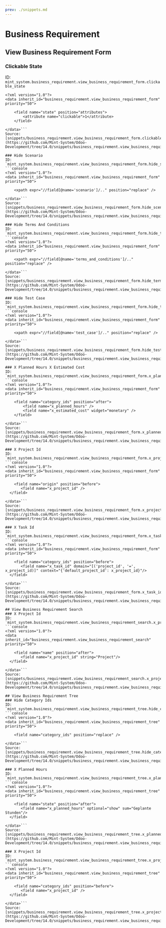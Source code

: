 ```yaml
---
prev: ./snippets.md
---
```

# Business Requirement
## View Business Requirement Form  
### Clickable State  
ID: `mint_system.business_requirement.view_business_requirement_form.clickable_state`  
```console
<?xml version="1.0"?>
<data inherit_id="business_requirement.view_business_requirement_form" priority="50">

	<field name="state" position="attributes">
		<attribute name="clickable">1</attribute>
	</field>

</data>```
Source: [snippets/business_requirement.view_business_requirement_form.clickable_state.xml](https://github.com/Mint-System/Odoo-Development/tree/14.0/snippets/business_requirement.view_business_requirement_form.clickable_state.xml)

### Hide Scenario  
ID: `mint_system.business_requirement.view_business_requirement_form.hide_scenario`  
```console
<?xml version="1.0"?>
<data inherit_id="business_requirement.view_business_requirement_form" priority="50">
  
	<xpath expr="//field[@name='scenario']/.." position="replace" />

</data>```
Source: [snippets/business_requirement.view_business_requirement_form.hide_scenario.xml](https://github.com/Mint-System/Odoo-Development/tree/14.0/snippets/business_requirement.view_business_requirement_form.hide_scenario.xml)

### Hide Terms And Conditions  
ID: `mint_system.business_requirement.view_business_requirement_form.hide_terms_and_conditions`  
```console
<?xml version="1.0"?>
<data inherit_id="business_requirement.view_business_requirement_form" priority="50">
  
	<xpath expr="//field[@name='terms_and_conditions']/.." position="replace" />

</data>```
Source: [snippets/business_requirement.view_business_requirement_form.hide_terms_and_conditions.xml](https://github.com/Mint-System/Odoo-Development/tree/14.0/snippets/business_requirement.view_business_requirement_form.hide_terms_and_conditions.xml)

### Hide Test Case  
ID: `mint_system.business_requirement.view_business_requirement_form.hide_test_case`  
```console
<?xml version="1.0"?>
<data inherit_id="business_requirement.view_business_requirement_form" priority="50">
  
	<xpath expr="//field[@name='test_case']/.." position="replace" />

</data>```
Source: [snippets/business_requirement.view_business_requirement_form.hide_test_case.xml](https://github.com/Mint-System/Odoo-Development/tree/14.0/snippets/business_requirement.view_business_requirement_form.hide_test_case.xml)

### X Planned Hours X Estimated Cost  
ID: `mint_system.business_requirement.view_business_requirement_form.x_planned_hours_x_estimated_cost`  
```console
<?xml version="1.0"?>
<data inherit_id="business_requirement.view_business_requirement_form" priority="50">

	<field name="category_ids" position="after">
		<field name="x_planned_hours" />
		<field name="x_estimated_cost" widget="monetary" />
	</field>

</data>```
Source: [snippets/business_requirement.view_business_requirement_form.x_planned_hours_x_estimated_cost.xml](https://github.com/Mint-System/Odoo-Development/tree/14.0/snippets/business_requirement.view_business_requirement_form.x_planned_hours_x_estimated_cost.xml)

### X Project Id  
ID: `mint_system.business_requirement.view_business_requirement_form.x_project_id`  
```console
<?xml version="1.0"?>
<data inherit_id="business_requirement.view_business_requirement_form" priority="50">
  
	<field name="origin" position="before">
	   <field name="x_project_id" />
  </field>

</data>```
Source: [snippets/business_requirement.view_business_requirement_form.x_project_id.xml](https://github.com/Mint-System/Odoo-Development/tree/14.0/snippets/business_requirement.view_business_requirement_form.x_project_id.xml)

### X Task Id  
ID: `mint_system.business_requirement.view_business_requirement_form.x_task_id`  
```console
<?xml version="1.0"?>
<data inherit_id="business_requirement.view_business_requirement_form" priority="50">
  
	<field name="category_ids" position="before">
	   <field name="x_task_id" domain="[('project_id', '=', x_project_id)]" context="{'default_project_id': x_project_id}"/>
  </field>

</data>```
Source: [snippets/business_requirement.view_business_requirement_form.x_task_id.xml](https://github.com/Mint-System/Odoo-Development/tree/14.0/snippets/business_requirement.view_business_requirement_form.x_task_id.xml)

## View Business Requirement Search  
### X Project Id  
ID: `mint_system.business_requirement.view_business_requirement_search.x_project_id`  
```console
<?xml version="1.0"?>
<data inherit_id="business_requirement.view_business_requirement_search" priority="50">
  
	<field name="name" position="after">
	   <field name="x_project_id" string="Project"/>
  </field>

</data>```
Source: [snippets/business_requirement.view_business_requirement_search.x_project_id.xml](https://github.com/Mint-System/Odoo-Development/tree/14.0/snippets/business_requirement.view_business_requirement_search.x_project_id.xml)

## View Business Requirement Tree  
### Hide Category Ids  
ID: `mint_system.business_requirement.view_business_requirement_tree.hide_category_ids`  
```console
<?xml version="1.0"?>
<data inherit_id="business_requirement.view_business_requirement_tree" priority="50">

	<field name="category_ids" position="replace" />

</data>```
Source: [snippets/business_requirement.view_business_requirement_tree.hide_category_ids.xml](https://github.com/Mint-System/Odoo-Development/tree/14.0/snippets/business_requirement.view_business_requirement_tree.hide_category_ids.xml)

### X Planned Hours  
ID: `mint_system.business_requirement.view_business_requirement_tree.x_planned_hours`  
```console
<?xml version="1.0"?>
<data inherit_id="business_requirement.view_business_requirement_tree" priority="50">
  
	<field name="state" position="after">
	   <field name="x_planned_hours" optional="show" sum="Geplante Stunden"/>
  </field>

</data>```
Source: [snippets/business_requirement.view_business_requirement_tree.x_planned_hours.xml](https://github.com/Mint-System/Odoo-Development/tree/14.0/snippets/business_requirement.view_business_requirement_tree.x_planned_hours.xml)

### X Project Id  
ID: `mint_system.business_requirement.view_business_requirement_tree.x_project_id`  
```console
<?xml version="1.0"?>
<data inherit_id="business_requirement.view_business_requirement_tree" priority="50">
  
	<field name="category_ids" position="before">
	   <field name="x_project_id" />
  </field>

</data>```
Source: [snippets/business_requirement.view_business_requirement_tree.x_project_id.xml](https://github.com/Mint-System/Odoo-Development/tree/14.0/snippets/business_requirement.view_business_requirement_tree.x_project_id.xml)

